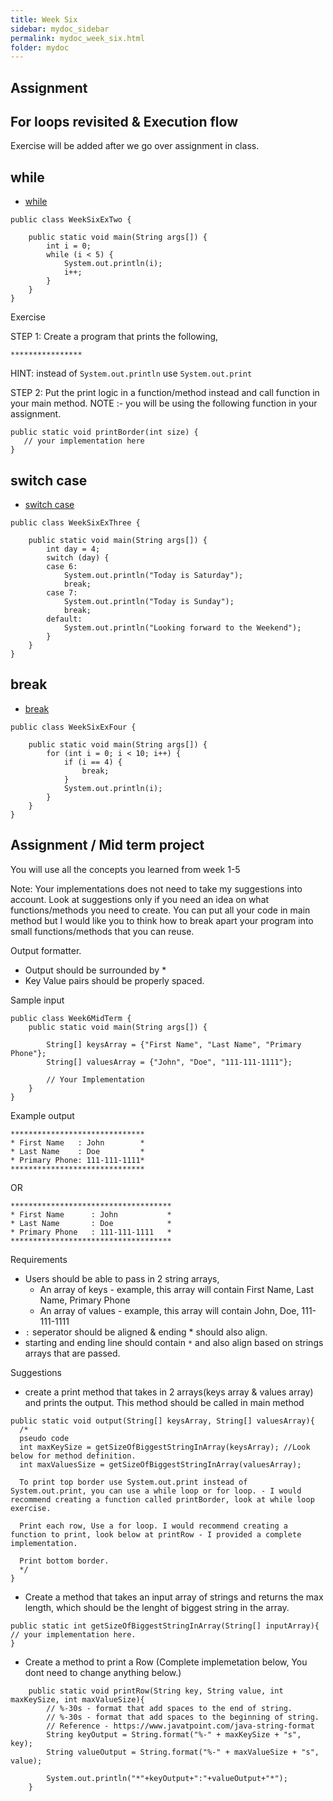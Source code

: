 ```yaml
---
title: Week Six
sidebar: mydoc_sidebar
permalink: mydoc_week_six.html
folder: mydoc
---
```


## Assignment

## For loops revisited & Execution flow

Exercise will be added after we go over assignment in class.

## while
* [while](https://www.w3schools.com/java/java_while_loop.asp)


```
public class WeekSixExTwo {

    public static void main(String args[]) {
        int i = 0;
        while (i < 5) {
            System.out.println(i);
            i++;
        }
    }
}
```

Exercise

STEP 1: 
Create a program that prints the following, 

`****************`

HINT: instead of `System.out.println` use `System.out.print`

STEP 2: 
Put the print logic in a function/method instead and call function in your main method. 
NOTE :- you will be using the following function in your assignment.

```
public static void printBorder(int size) {
   // your implementation here
}
```


## switch case
* [switch case](https://www.w3schools.com/java/java_switch.asp)

```
public class WeekSixExThree {

    public static void main(String args[]) {
        int day = 4;
        switch (day) {
        case 6:
            System.out.println("Today is Saturday");
            break;
        case 7:
            System.out.println("Today is Sunday");
            break;
        default:
            System.out.println("Looking forward to the Weekend");
        }
    }
}
```

## break

* [break](https://www.w3schools.com/java/java_break.asp)


```
public class WeekSixExFour {

    public static void main(String args[]) {
        for (int i = 0; i < 10; i++) {
            if (i == 4) {
                break;
            }
            System.out.println(i);
        }
    }
}
```

## Assignment / Mid term project

You will use all the concepts you learned from week 1-5

Note: Your implementations does not need to take my suggestions into account. Look at suggestions only if you need an idea on what functions/methods you need to create. You can put all your code in main method but I would like you to think how to break apart your program into small functions/methods that you can reuse.

Output formatter.

* Output should be surrounded by *
* Key Value pairs should be properly spaced.

Sample input
```
public class Week6MidTerm {
    public static void main(String args[]) {

        String[] keysArray = {"First Name", "Last Name", "Primary Phone"};
        String[] valuesArray = {"John", "Doe", "111-111-1111"};

        // Your Implementation
    }
}
```

Example output
```
******************************
* First Name   : John        *
* Last Name    : Doe         *
* Primary Phone: 111-111-1111*
******************************
```

OR

```
************************************
* First Name      : John           *
* Last Name       : Doe            *
* Primary Phone   : 111-111-1111   *
************************************
```
Requirements

* Users should be able to pass in 2 string arrays, 
    * An array of keys - example, this array will contain First Name, Last Name, Primary Phone
    * An array of values - example, this array will contain John, Doe, 111-111-1111
* `:` seperator should be aligned & ending * should also align.
* starting and ending line should contain `*` and also align based on strings arrays that are passed.

Suggestions

* create a print method that takes in 2 arrays(keys array & values array) and prints the output. This method should be called in main method
```
public static void output(String[] keysArray, String[] valuesArray){
  /*
  pseudo code
  int maxKeySize = getSizeOfBiggestStringInArray(keysArray); //Look below for method definition.
  int maxValuesSize = getSizeOfBiggestStringInArray(valuesArray);

  To print top border use System.out.print instead of System.out.print, you can use a while loop or for loop. - I would recommend creating a function called printBorder, look at while loop exercise.

  Print each row, Use a for loop. I would recommend creating a function to print, look below at printRow - I provided a complete implementation.

  Print bottom border.
  */
}
```

* Create a method that takes an input array of strings and returns the max length, which should be the lenght of biggest string in the array.

```
public static int getSizeOfBiggestStringInArray(String[] inputArray){
// your implementation here.
}
```

* Create a method to print a Row (Complete implemetation below, You dont need to change anything below.)

```
    public static void printRow(String key, String value, int maxKeySize, int maxValueSize){
        // %-30s - format that add spaces to the end of string.
        // %-30s - format that add spaces to the beginning of string.
        // Reference - https://www.javatpoint.com/java-string-format
        String keyOutput = String.format("%-" + maxKeySize + "s", key);
        String valueOutput = String.format("%-" + maxValueSize + "s", value);

        System.out.println("*"+keyOutput+":"+valueOutput+"*");
    }
```